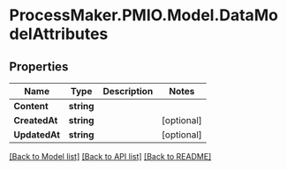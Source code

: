# ProcessMaker.PMIO.Model.DataModelAttributes
## Properties

Name | Type | Description | Notes
------------ | ------------- | ------------- | -------------
**Content** | **string** |  | 
**CreatedAt** | **string** |  | [optional] 
**UpdatedAt** | **string** |  | [optional] 

[[Back to Model list]](../README.md#documentation-for-models) [[Back to API list]](../README.md#documentation-for-api-endpoints) [[Back to README]](../README.md)

